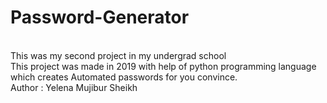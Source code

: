 # Password-Generator
<br> This was my second project in my undergrad school </br>
This project was made in 2019 with help of python programming language which creates Automated passwords for you convince.
<br> Author : Yelena Mujibur Sheikh </br>
